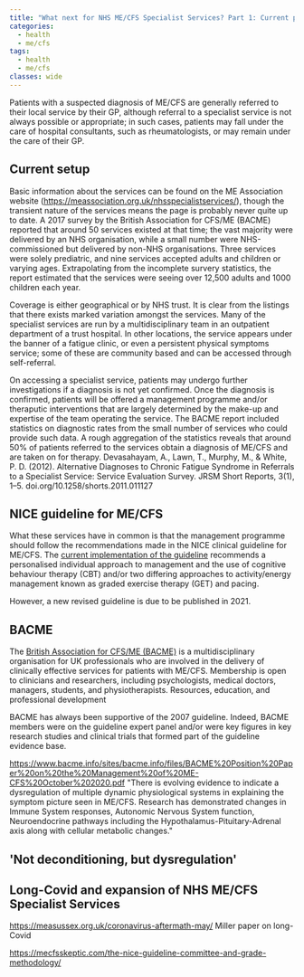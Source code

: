 ```yaml
---
title: "What next for NHS ME/CFS Specialist Services? Part 1: Current provision"
categories:
  - health
  - me/cfs
tags:
  - health
  - me/cfs
classes: wide
---
```


Patients with a suspected diagnosis of ME/CFS are generally referred to their local service by their GP, although referral to a specialist service is not always possible or appropriate; in such cases, patients may fall under the care of hospital consultants, such as rheumatologists, or may remain under the care of their GP.

## Current setup
Basic information about the services can be found on the ME Association website (https://meassociation.org.uk/nhsspecialistservices/), though the transient nature of the services means the page is probably never quite up to date. A 2017 survey by the British Association for CFS/ME (BACME) reported that around 50 services existed at that time; the vast majority were delivered by an NHS organisation, while a small number were NHS-commissioned but delivered by non-NHS organisations. Three services were solely prediatric, and nine services accepted adults and children or varying ages. Extrapolating from the incomplete survery statistics, the report estimated that the services were seeing over 12,500 adults and 1000 children each year.

Coverage is either geographical or by NHS trust. It is clear from the listings that there exists marked variation amongst the services. Many of the specialist services are run by a multidisciplinary team in an outpatient department of a trust hospital. In other locations, the service appears under the banner of a fatigue clinic, or even a persistent physical symptoms service; some of these are community based and can be accessed through self-referral.

On accessing a specialist service, patients may undergo further investigations if a diagnosis is not yet confirmed. Once the diagnosis is confirmed, patients will be offered a management programme and/or theraputic interventions that are largely determined by the make-up and expertise of the team operating the service. The BACME report included statistics on diagnostic rates from the small number of services who could provide such data. A rough aggregation of the statistics reveals that around 50% of patients referred to the services obtain a diagnosis of ME/CFS and are taken on for therapy. Devasahayam, A., Lawn, T., Murphy, M., & White, P. D. (2012). Alternative Diagnoses to Chronic Fatigue Syndrome in Referrals to a Specialist Service: Service Evaluation Survey. JRSM Short Reports, 3(1), 1–5. doi.org/10.1258/shorts.2011.011127

## NICE guideline for ME/CFS
What these services have in common is that the management programme should follow the recommendations made in the NICE clinical guideline for ME/CFS. The [current implementation of the guideline](https://www.nice.org.uk/guidance/cg53) recommends a personalised individual approach to management and the use of cognitive behaviour therapy (CBT) and/or two differing approaches to activity/energy management known as graded exercise therapy (GET) and pacing.

However, a new revised guideline is due to be published in 2021.

## BACME
The [British Association for CFS/ME (BACME)](https://www.bacme.info/) is a multidisciplinary organisation for UK professionals who are involved in the delivery of clinically effective services for patients with ME/CFS. Membership is open to clinicians and researchers, including psychologists, medical doctors, managers, students, and physiotherapists. Resources, education, and professional development

BACME has always been supportive of the 2007 guideline. Indeed, BACME members were on the guideline expert panel and/or were key figures in key research studies and clinical trials that formed part of the guideline evidence base.

https://www.bacme.info/sites/bacme.info/files/BACME%20Position%20Paper%20on%20the%20Management%20of%20ME-CFS%20October%202020.pdf
"There is evolving evidence to indicate a dysregulation of multiple dynamic physiological systems in explaining the symptom picture seen in ME/CFS. Research has demonstrated changes in Immune System responses, Autonomic Nervous System function, Neuroendocrine pathways including the Hypothalamus-Pituitary-Adrenal axis along with cellular metabolic changes."

## 'Not deconditioning, but dysregulation'

## Long-Covid and expansion of NHS ME/CFS Specialist Services
https://measussex.org.uk/coronavirus-aftermath-may/
Miller paper on long-Covid

https://mecfsskeptic.com/the-nice-guideline-committee-and-grade-methodology/
